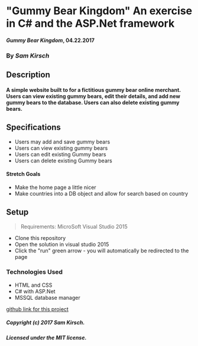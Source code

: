 ﻿# "Gummy Bear Kingdom" An exercise in C# and the ASP.Net framework

#### _Gummy Bear Kingdom_, 04.22.2017

### By _Sam Kirsch_

## Description

#### A simple website built to for a fictitious gummy bear online merchant. Users can view existing gummy bears, edit their details, and add new gummy bears to the database. Users can also delete existing gummy bears.

## Specifications

* Users may add and save gummy bears
* Users can view existing gummy bears
* Users can edit existing Gummy bears
* Users can delete existing Gummy bears

#### Stretch Goals

* Make the home page a little nicer
* Make countries into a DB object and allow for search based on country

## Setup
>Requirements: MicroSoft Visual Studio 2015
* Clone this repository
* Open the solution in visual studio 2015
* Click the "run" green arrow - you will automatically be redirected to the page

### Technologies Used

* HTML and CSS
* C# with ASP.Net
* MSSQL database manager

[github link for this project](https://github.com/denalisk/gummybear-app)

##### Copyright (c) 2017 Sam Kirsch.

##### Licensed under the MIT license.